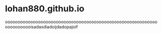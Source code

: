 # lohan880.github.io
ooooooooooooooooooooooooooooooooooooooooooooooooooooooooooooooooooooooisadasdiadoijdadopajoif

